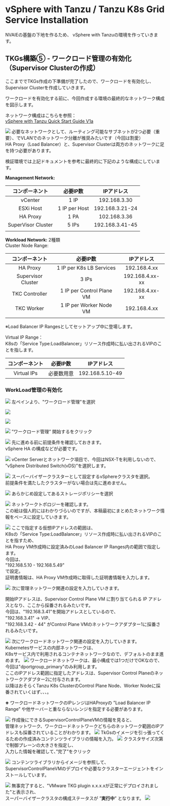 # vSphere with Tanzu / Tanzu K8s Grid Service Installation
NVAIEの基盤の下地を作るため、
vSphere with Tanzuの環境を作っていきます。

## TKGs構築⑤ - ワークロード管理の有効化（Supervisor Clusterの作成）
ここまででTKGs作成の下準備が完了したので、ワークロードを有効化し、Supervisor Clusterを作成していきます。


ワークロードを有効化する前に、今回作成する環境の最終的なネットワーク構成を図示します。

ネットワーク構成はこちらを参照：<br>
[vSphere with Tanzu Quick Start Guide V1a](https://core.vmware.com/resource/vsphere-tanzu-quick-start-guide-v1a#_Toc53677530)

![](pics/pic00.png)
必要なネットワークとして、ルーティング可能なサブネットが2つ必要（重要）、でVLANでのネットワーク分離が推奨みたいです（今回は割愛）<br>
HA Proxy（Load Balancer）と、Supervisor Clusterは両方のネットワークに足を持つ必要があります。

検証環境では上記ドキュメントを参考に最終的に下記のような構成にしています。

**Management Network:**<br>

| コンポーネント | 必要IP数 | IPアドレス |
| :---: | :---: | :---: |
| vCenter | 1 IP | 192.168.3.30 |
| ESXi Host | 1 IP per Host | 192.168.3.21-24 |
| HA Proxy | 1 PA | 102.168.3.36 |
| SuperVisor Cluster | 5 IPs | 192.168.3.41-45 |
|  |  |  |

**Workload Network:** 2種類<br>
Cluster Node Range:<br>

| コンポーネント | 必要IP数 | IPアドレス |
| :---: | :---: | :---: |
| HA Proxy | 1 IP per K8s LB Services | 192.168.4.xx |
| Supervisor Cluster | 3 IPs | 192.168.4.xx-xx |
| TKC Controller | 1 IP per Control Plane VM | 192.168.4.xx-xx |
| TKC Worker | 1 IP per Worker Node VM | 192.168.4.xx |
|  |  |  |

※Load Balancer IP Rangesとしてセットアップ中に登場します。<br>

Virtual IP Range：<br>
K8sの「Service Type:LoadBalancer」リソース作成時に払い出されるVIPのことを指します。

| コンポーネント | 必要IP数 | IPアドレス |
| :---: | :---: | :---: |
| Virtual IPs | 必要数用意 | 192.168.5.10-49 |

### WorkLoad管理の有効化

![](pics/pic01.png)
左ペインより、"ワークロード管理"を選択

![](pics/pic02.png)

![](pics/pic03.png)

![](pics/pic04.png)
”ワークロード管理” 開始するをクリック

![](pics/pic05.png)
先に進める前に前提条件を確認しておきます。<br>
vSphere HA の構成などが必要です。

![](pics/pic06.png)
vCenter Serverとネットワーク項目で、今回はNSX-Tを利用しないので、<br>
”vSphere Distributed Switch(vDS)”を選択します。

![](pics/pic08.png)
スーパーバイザークラスターとして設定するvSphereクラスタを選択。<br>
前提条件を満たしたクラスターがない場合は先に進めません。

![](pics/pic09.png)
あらかじめ設定してあるストレージポリシーを選択

![](pics/pic10.png)
ネットワークトポロジーを確認します。<br>
この絵は個人的にはわかりづらいのですが、本稿最初にまとめたネットワーク情報をベースに設定していきます。

![](pics/pic11.png)
ここで指定する仮想IPアドレスの範囲は、<br>
K8sの「Service Type:LoadBalancer」リソース作成時に払い出されるVIPのことを指すため、<br>
HA Proxy VM作成時に設定済みのLoad Balancer IP Ranges内の範囲で指定します。<br>
今回は、<br>
"192.168.5.10 - 192.168.5.49"<br>
で設定。<br>
証明書情報は、HA Proxy VM作成時に取得した証明書情報を入力します。

![](pics/pic12.png)
次に管理ネットワーク関連の設定を入力していきます。<br>

開始IPアドレスは、Supervisor Control Plane VM に割り当てられる IP アドレスとなり、ここから採番されるみたいです。<br>
今回は、"192.168.3.41"を開始アドレスとしているので、<br>
"192.168.3.41" → VIP、<br>
"192.168.3.42 - 44" がControl Plane VMのネットワークアダプター1に採番されるみたいです。

![](pics/pic13.png)
次にワークロードネットワーク関連の設定を入力していきます。<br>
Kubernetesサービスの内部ネットワークは、<br>
K8sサービス内で利用されるコンテナネットワークなので、デフォルトのまま進めます。
![](pics/pic14.png)
ワークロードネットワークは、最小構成では1つだけでOKなので、今回は"dportgroup_primary"のみ利用します。<br>
ここのIPアドレス範囲に指定したアドレスは、Supervisor Control Planeのネットワークアダプター2に付与されます。<br>
以降はおそらくTanzu K8s ClusterのControl Plane Node、Worker Nodeに採番されていくはず、、、。

**※** ワークロードネットワークのIPレンジはHAProxyの ”Load Balancer IP Range” や他サーバーと重ならないレンジを指定する必要があります。

![](pics/pic15.png)
作成後にできるSupervisorControlPlaneVMの情報を見ると、<br>
管理ネットワーク、ワークロードネットワークどちらのネットワーク範囲のIPアドレスも採番されていることがわかります。
![](pics/pic16.png)
TkGsのイメージを引っ張ってくるための作成済みコンテンツライブラリの情報を入力。
![](pics/pic17.png)
クラスタサイズ次第で制御プレーンの大きさを指定し、<br>
入力した情報を確認して、”完了”をクリック

![](pics/pic18.png)
コンテンツライブラリからイメージを参照して、SupervisorControlPlaneVMのデプロイや必要なクラスターエージェントをインストールしています。

![](pics/pic19.png)
無事完了すると、"VMware TKG plugin x.x.x.xが正常にデプロイされました"と表示され、<br>
スーパーバイザークラスタの構成ステータスが ”**実行中**” となります。
![](pics/pic20.png)
